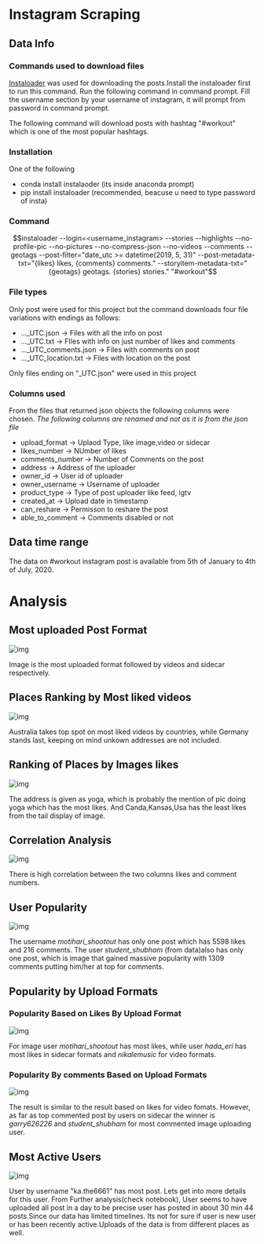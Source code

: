 # Instagram Scraping

## Data Info

### Commands used to download files 

[Instaloader](https://instaloader.github.io/) was used for downloading the posts.Install the instaloader first to run this command. Run the following command  in command prompt. Fill the username section by your username of instagram, it will prompt from password in command prompt. 

The following command will download posts with hashtag "#workout" which is one of the most popular hashtags. 

### Installation
 One of the following
 - conda install instalaoder (its inside anaconda prompt)
 - pip install instaloader (recommended, beacuse u need to type password of insta)
 
### Command

$$instaloader --login=<username_instagram> --stories --highlights --no-profile-pic --no-pictures --no-compress-json --no-videos  --comments --geotags  --post-filter="date_utc >= datetime(2019, 5, 31)" --post-metadata-txt="{likes} likes, {comments} comments." --storyitem-metadata-txt=" {geotags} geotags. {stories} stories." "#workout"$$

### File types
Only post were used for this project but the command downloads four file variations with endings as follows:
- ..._UTC.json -> Files with all the info on post
- ..._UTC.txt -> FIles with info on just number of likes and comments
- ..._UTC_comments.json -> Files with comments on post
- ..._UTC_location.txt -> Files with location on the post

Only files ending on "_UTC.json"  were used in this project
    
### Columns used
From the files that returned json objects the following columns were chosen.
*The following columns are renamed and not as it is from the json file*

-  upload_format -> Uplaod Type, like image,video or sidecar
- likes_number -> NUmber of likes
- comments_number -> Number of Comments on the post
- address -> Address of the uploader
- owner_id -> User id of uploader
- owner_username -> Username of uploader
- product_type -> Type of post uploader like feed, igtv
- created_at -> Upload date in timestamp
- can_reshare -> Permisson to reshare the post
- able_to_comment -> Comments disabled or not


## Data time range

The data on #workout instagram post is available from 5th of January to 4th of July, 2020.

# Analysis

## Most uploaded Post Format

![img](https://github.com/nibukdk/instagram-scraping/blob/master/Imgs/Uploaded%20Format%20Portions.png)

Image is the most uploaded format followed by videos and sidecar respectively.

## Places Ranking by Most liked videos

![img](https://github.com/nibukdk/instagram-scraping/blob/master/Imgs/Addresses%20by%20Like%20on%20Videos.png)

Australia takes top spot on most liked videos by countries, while Germany stands last, keeping on mind unkown addresses are not included.


## Ranking of Places by Images likes
![img](https://github.com/nibukdk/instagram-scraping/blob/master/Imgs/Addresses%20By%20Images%20likes.png)

The address is given as yoga, which is probably the mention of pic doing yoga which has the most likes. And Canda,Kansas,Usa has the least likes from the tail display of image.


## Correlation Analysis
![img](https://github.com/nibukdk/instagram-scraping/blob/master/Imgs/Correlation.png)

There is high correlation between the two columns likes and comment numbers.

## User Popularity
 
![img](https://github.com/nibukdk/instagram-scraping/blob/master/Imgs/Avg%20Ranking%20Top%205%20users.png)

 The username *motihari_shootout* has only one post which has 5598 likes and 216 comments. The user *student_shubham* (from data)also has only one post, which is image that gained massive popularity with 1309 comments putting him/her at top for comments.

 ## Popularity by Upload Formats

### Popularity Based on Likes By Upload Format


![img](https://github.com/nibukdk/instagram-scraping/blob/master/Imgs/Users%20Likes%20By%20Upload.png)

 For image user *motihari_shootout* has most likes, while user *hada_eri* has most likes in sidecar formats and *nikalemusic* for video formats.


### Popularity By comments Based on Upload Formats

![img](https://github.com/nibukdk/instagram-scraping/blob/master/Imgs/User%20comments%20by%20Upload.png)


The result is similar to the result based on likes for video fomats. However, as far as top commented post by users on sidecar the winner is *garry626226* and *student_shubham* for most commented image uploading user.



## Most Active Users

![img](https://github.com/nibukdk/instagram-scraping/blob/master/Imgs/Most%20active%20users.png)

User by username "ka.the6661" has most post. Lets get into more details for this user. From Further analysis(check notebook), User seems to have uploaded all post in a day to be precise user has posted in about 30 min 44 posts.Since our data has limited timelines. Its not for sure if user is new user or has been recently active.Uploads of the data is from different places as well.